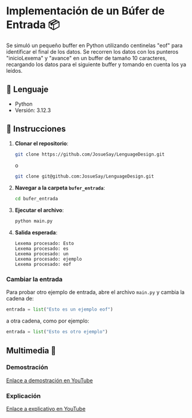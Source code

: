 # Implementación de un Búfer de Entrada 📦

Se simuló un pequeño buffer en Python utilizando centinelas "eof" para identificar el final de los datos. Se recorren los datos con los punteros "inicioLexema" y "avance" en un buffer de tamaño 10 caracteres, recargando los datos para el siguiente buffer y tomando en cuenta los ya leídos.

## 🐍 Lenguaje

- Python
- Versión: 3.12.3

## 📜 Instrucciones

1. **Clonar el repositorio**:

   ```bash
   git clone https://github.com/JosueSay/LenguageDesign.git
   ```

   o
  
   ```bash
   git clone git@github.com:JosueSay/LenguageDesign.git
   ```

2. **Navegar a la carpeta `bufer_entrada`**:

   ```bash
   cd bufer_entrada
   ```

3. **Ejecutar el archivo**:

   ```bash
   python main.py
   ```

4. **Salida esperada**:

   ```text
   Lexema procesado: Esto
   Lexema procesado: es
   Lexema procesado: un
   Lexema procesado: ejemplo
   Lexema procesado: eof
   ```

### Cambiar la entrada

Para probar otro ejemplo de entrada, abre el archivo `main.py` y cambia la cadena de:

```python
entrada = list("Esto es un ejemplo eof")
```

a otra cadena, como por ejemplo:

```python
entrada = list("Esto es otro ejemplo")
```

## Multimedia 🎥

### Demostración

[Enlace a demostración en YouTube](https://youtu.be/zqwE50POofQ)

### Explicación

[Enlace a explicativo en YouTube](https://youtu.be/Z8z-ykfaNjg)
